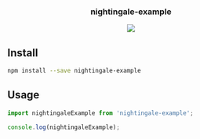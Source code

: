 <h3 align="center">
  nightingale-example
</h3>

<p align="center">
  
</p>

<p align="center">
  <a href="https://david-dm.org/christophehurpeau/nightingale?path=packages/nightingale-example"><img src="https://david-dm.org/christophehurpeau/nightingale.svg?path=packages/nightingale-example?style=flat-square"></a>
</p>

## Install

```bash
npm install --save nightingale-example
```

## Usage

```js
import nightingaleExample from 'nightingale-example';

console.log(nightingaleExample);
```
